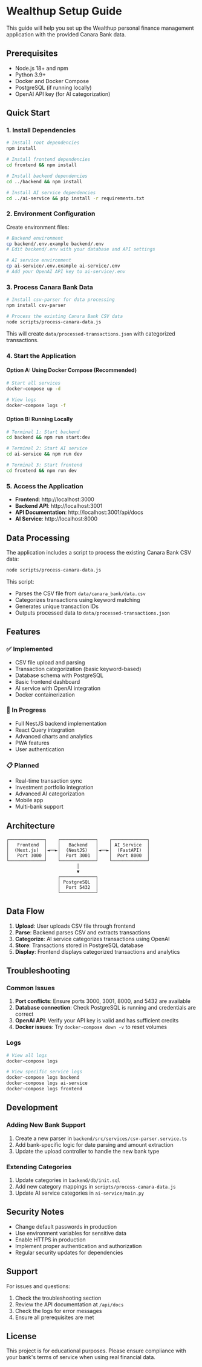 # Wealthup Setup Guide

This guide will help you set up the Wealthup personal finance management application with the provided Canara Bank data.

## Prerequisites

- Node.js 18+ and npm
- Python 3.9+
- Docker and Docker Compose
- PostgreSQL (if running locally)
- OpenAI API key (for AI categorization)

## Quick Start

### 1. Install Dependencies

```bash
# Install root dependencies
npm install

# Install frontend dependencies
cd frontend && npm install

# Install backend dependencies
cd ../backend && npm install

# Install AI service dependencies
cd ../ai-service && pip install -r requirements.txt
```

### 2. Environment Configuration

Create environment files:

```bash
# Backend environment
cp backend/.env.example backend/.env
# Edit backend/.env with your database and API settings

# AI service environment
cp ai-service/.env.example ai-service/.env
# Add your OpenAI API key to ai-service/.env
```

### 3. Process Canara Bank Data

```bash
# Install csv-parser for data processing
npm install csv-parser

# Process the existing Canara Bank CSV data
node scripts/process-canara-data.js
```

This will create `data/processed-transactions.json` with categorized transactions.

### 4. Start the Application

#### Option A: Using Docker Compose (Recommended)

```bash
# Start all services
docker-compose up -d

# View logs
docker-compose logs -f
```

#### Option B: Running Locally

```bash
# Terminal 1: Start backend
cd backend && npm run start:dev

# Terminal 2: Start AI service
cd ai-service && npm run dev

# Terminal 3: Start frontend
cd frontend && npm run dev
```

### 5. Access the Application

- **Frontend**: http://localhost:3000
- **Backend API**: http://localhost:3001
- **API Documentation**: http://localhost:3001/api/docs
- **AI Service**: http://localhost:8000

## Data Processing

The application includes a script to process the existing Canara Bank CSV data:

```bash
node scripts/process-canara-data.js
```

This script:
- Parses the CSV file from `data/canara_bank/data.csv`
- Categorizes transactions using keyword matching
- Generates unique transaction IDs
- Outputs processed data to `data/processed-transactions.json`

## Features

### ✅ Implemented
- CSV file upload and parsing
- Transaction categorization (basic keyword-based)
- Database schema with PostgreSQL
- Basic frontend dashboard
- AI service with OpenAI integration
- Docker containerization

### 🚧 In Progress
- Full NestJS backend implementation
- React Query integration
- Advanced charts and analytics
- PWA features
- User authentication

### 📋 Planned
- Real-time transaction sync
- Investment portfolio integration
- Advanced AI categorization
- Mobile app
- Multi-bank support

## Architecture

```
┌─────────────┐    ┌─────────────┐    ┌─────────────┐
│   Frontend  │    │   Backend   │    │ AI Service  │
│  (Next.js)  │◄──►│  (NestJS)   │◄──►│  (FastAPI)  │
│   Port 3000 │    │  Port 3001  │    │  Port 8000  │
└─────────────┘    └─────────────┘    └─────────────┘
                          │
                          ▼
                   ┌─────────────┐
                   │ PostgreSQL  │
                   │  Port 5432  │
                   └─────────────┘
```

## Data Flow

1. **Upload**: User uploads CSV file through frontend
2. **Parse**: Backend parses CSV and extracts transactions
3. **Categorize**: AI service categorizes transactions using OpenAI
4. **Store**: Transactions stored in PostgreSQL database
5. **Display**: Frontend displays categorized transactions and analytics

## Troubleshooting

### Common Issues

1. **Port conflicts**: Ensure ports 3000, 3001, 8000, and 5432 are available
2. **Database connection**: Check PostgreSQL is running and credentials are correct
3. **OpenAI API**: Verify your API key is valid and has sufficient credits
4. **Docker issues**: Try `docker-compose down -v` to reset volumes

### Logs

```bash
# View all logs
docker-compose logs

# View specific service logs
docker-compose logs backend
docker-compose logs ai-service
docker-compose logs frontend
```

## Development

### Adding New Bank Support

1. Create a new parser in `backend/src/services/csv-parser.service.ts`
2. Add bank-specific logic for date parsing and amount extraction
3. Update the upload controller to handle the new bank type

### Extending Categories

1. Update categories in `backend/db/init.sql`
2. Add new category mappings in `scripts/process-canara-data.js`
3. Update AI service categories in `ai-service/main.py`

## Security Notes

- Change default passwords in production
- Use environment variables for sensitive data
- Enable HTTPS in production
- Implement proper authentication and authorization
- Regular security updates for dependencies

## Support

For issues and questions:
1. Check the troubleshooting section
2. Review the API documentation at `/api/docs`
3. Check the logs for error messages
4. Ensure all prerequisites are met

## License

This project is for educational purposes. Please ensure compliance with your bank's terms of service when using real financial data. 